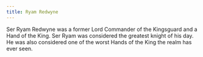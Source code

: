 ```yaml
---
title: Ryam Redwyne
---
```


Ser Ryam Redwyne was a former Lord Commander of the Kingsguard and a Hand of the King. Ser Ryam was considered the greatest knight of his day. He was also considered one of the worst Hands of the King the realm has ever seen.


